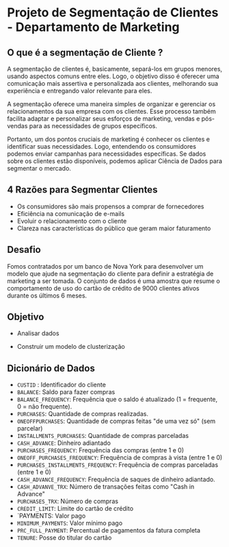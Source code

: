 # Projeto de Segmentação de Clientes - Departamento de Marketing

<h2> O que é a segmentação de Cliente ? </h2>

A segmentação de clientes é, basicamente, separá-los em grupos menores, usando aspectos comuns entre eles. Logo, o objetivo disso é oferecer uma comunicação mais assertiva e personalizada aos clientes, melhorando sua experiência e entregando valor relevante para eles.

A segmentação oferece uma maneira simples de organizar e gerenciar os relacionamentos da sua empresa com os clientes.  Esse processo também facilita adaptar e personalizar seus esforços de marketing, vendas e pós-vendas para as necessidades de grupos específicos. 

Portanto, um dos pontos cruciais de marketing é conhecer os clientes e identificar suas necessidades. Logo, entendendo os consumidores podemos enviar campanhas para necessidades específicas. Se dados sobre os clientes estão disponíveis, podemos aplicar Ciência de Dados para segmentar o mercado.


<h2> 4 Razões para Segmentar Clientes </h2>

- Os consumidores são mais propensos a comprar de fornecedores
- Eficiência na comunicação de e-mails
- Evoluir o relacionamento com o cliente 
- Clareza nas características do público que geram maior faturamento

<h2> Desafio </h2>

Fomos contratados por um banco de Nova York para desenvolver um modelo que ajude na segmentação do cliente para definir a estratégia de marketing a ser tomada.
O conjunto de dados é uma amostra que resume o comportamento de uso do cartão de crédito de 9000 clientes ativos durante os últimos 6 meses.

<h2> Objetivo </h2>

- Analisar dados

- Construir um modelo de clusterização

<h2> Dicionário de Dados </h2>

- `CUSTID` : Identificador do cliente
- `BALANCE`: Saldo para fazer compras
- `BALANCE_FREQUENCY`: Frequência que o saldo é atualizado (1 = frequente, 0 = não frequente).
- `PURCHASES`: Quantidade de compras realizadas.
- `ONEOFFPURCHASES`: Quantidade de compras feitas "de uma vez só" (sem parcelar)
- `INSTALLMENTS_PURCHASES`: Quantidade de compras parceladas
- `CASH_ADVANCE`: Dinheiro adiantado
- `PURCHASES_FREQUENCY`: Frequência das compras (entre 1 e 0)
- `ONEOFF_PURCHASES_FREQUENCY`: Frequência de compras à vista (entre 1 e 0)
- `PURCHASES_INSTALLMENTS_FREQUENCY`: Frequência de compras parceladas (entre 1 e 0)
- `CASH_ADVANCE_FREQUENCY`: Frequência de saques de dinheiro adiantado.
- `CASH_ADVANVE_TRX`: Número de transações feitas como "Cash in Advance"
- `PURCHASES_TRX`: Número de compras
- `CREDIT_LIMIT`: Limite do cartão de crédito
- `PAYMENTS: Valor pago
- `MINIMUM_PAYMENTS`: Valor mínimo pago
- `PRC_FULL_PAYMENT`: Percentual de pagamentos da fatura completa
- `TENURE`: Posse do titular do cartão


